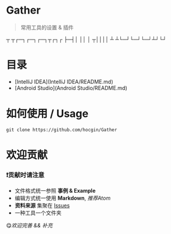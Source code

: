 # Gather
> 常用工具的设置 &amp; 插件

┬ ┬┌─┐┌─┐┌─┐┬┌┐┌
├─┤│ ││  │ ┬││││
┴ ┴└─┘└─┘└─┘┴┘└┘

# 目录
- [IntelliJ IDEA](IntelliJ IDEA/README.md)
- [Android Studio](Android Studio/README.md)

# 如何使用 / Usage
```shell
git clone https://github.com/hocgin/Gather
```

# 欢迎贡献

### :exclamation:贡献时请注意
* 文件格式统一参照 **事例 & Example**
* 编辑方式统一使用 **Markdown**, *推荐Atom*
* **资料来源** 集聚在 [Issues](https://github.com/hocgin/Gather/issues)
* 一种工具一个文件夹

:yum:*欢迎完善 && 补充*